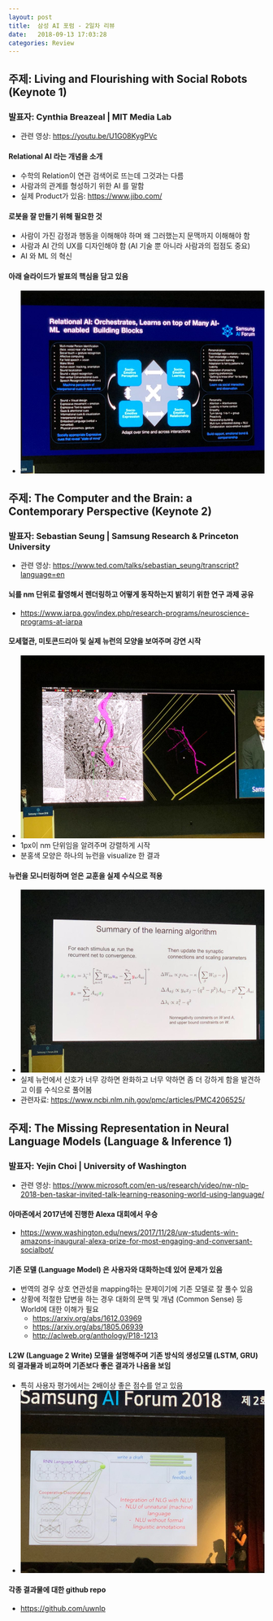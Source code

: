```yaml
---
layout: post
title:  삼성 AI 포럼 - 2일차 리뷰
date:   2018-09-13 17:03:28
categories: Review
---
```



## 주제: Living and Flourishing with Social Robots (Keynote 1)

### 발표자: Cynthia Breazeal | MIT Media Lab
- 관련 영상: https://youtu.be/U1G08KygPVc

#### Relational AI 라는 개념을 소개
- 수학의 Relation이 연관 검색어로 뜨는데 그것과는 다름
- 사람과의 관계를 형성하기 위한 AI 를 말함
- 실제 Product가 있음: https://www.jibo.com/
 
#### 로봇을 잘 만들기 위해 필요한 것
- 사람이 가진 감정과 행동을 이해해야 하며 왜 그러했는지 문맥까지 이해해야 함
- 사람과 AI 간의 UX를 디자인해야 함 (AI 기술 뿐 아니라 사람과의 접점도 중요)
- AI 와 ML 의 혁신


#### 아래 슬라이드가 발표의 핵심을 담고 있음

- ![Relational AI](/assets/images/samsung_ai_forum/relational_ai.jpg)


## 주제: The Computer and the Brain: a Contemporary Perspective (Keynote 2)

### 발표자: Sebastian Seung | Samsung Research & Princeton University
- 관련 영상: https://www.ted.com/talks/sebastian_seung/transcript?language=en

#### 뇌를 nm 단위로 촬영해서 렌더링하고 어떻게 동작하는지 밝히기 위한 연구 과제 공유
- https://www.iarpa.gov/index.php/research-programs/neuroscience-programs-at-iarpa

#### 모세혈관, 미토콘드리아 및 실제 뉴런의 모양을 보여주며 강연 시작
- ![Real Neuron](/assets/images/samsung_ai_forum/neuron.jpg)
- 1px이 nm 단위임을 알려주며 강렬하게 시작
- 분홍색 모양은 하나의 뉴런을 visualize 한 결과

#### 뉴런을 모니터링하며 얻은 교훈을 실제 수식으로 적용
- ![Neuron to Equation](/assets/images/samsung_ai_forum/neuron_equation.jpg)
- 실제 뉴런에서 신호가 너무 강하면 완화하고 너무 약하면 좀 더 강하게 함을 발견하고 이를 수식으로 풀어봄
- 관련자료: https://www.ncbi.nlm.nih.gov/pmc/articles/PMC4206525/


## 주제: The Missing Representation in Neural Language Models (Language & Inference 1)

### 발표자: Yejin Choi | University of Washington

- 관련 영상: https://www.microsoft.com/en-us/research/video/nw-nlp-2018-ben-taskar-invited-talk-learning-reasoning-world-using-language/

#### 아마존에서 2017년에 진행한 Alexa 대회에서 우승
- https://www.washington.edu/news/2017/11/28/uw-students-win-amazons-inaugural-alexa-prize-for-most-engaging-and-conversant-socialbot/

#### 기존 모델 (Language Model) 은 사용자와 대화하는데 있어 문제가 있음
- 번역의 경우 상호 연관성을 mapping하는 문제이기에 기존 모델로 잘 풀수 있음
- 상황에 적절한 답변을 하는 경우 대화의 문맥 및 개념 (Common Sense) 등 World에 대한 이해가 필요
  - https://arxiv.org/abs/1612.03969
  - https://arxiv.org/abs/1805.06939
  - http://aclweb.org/anthology/P18-1213

#### L2W (Language 2 Write) 모델을 설명해주며 기존 방식의 생성모델 (LSTM, GRU) 의 결과물과 비교하며 기존보다 좋은 결과가 나옴을 보임
- 특히 사용자 평가에서는 2배이상 좋은 점수를 얻고 있음
- ![Language to Write, L2W](/assets/images/samsung_ai_forum/l2w.jpg)

#### 각종 결과물에 대한 github repo
- https://github.com/uwnlp